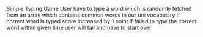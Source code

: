 Simple Typing Game
User have to type a word which is randomly fetched from an array which contains common words in our uni vocabulary
if correct word is typed score increased by 1 point
if failed to type the correct word within given time user will fail and have to start over

 
 
